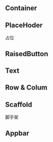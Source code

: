 ## Container

## PlaceHoder
占位

## RaisedButton

## Text

## Row & Colum

## Scaffold
脚手架

## Appbar
